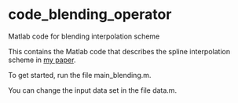 # code_blending_operator
Matlab code for blending interpolation scheme

This contains the Matlab code that describes the spline interpolation scheme in [my paper](http://www.m-hikari.com/ams/ams-2016/ams-5-8-2016/p/vanderwaltAMS5-8-2016.pdf).

To get started, run the file main_blending.m.

You can change the input data set in the file data.m.
